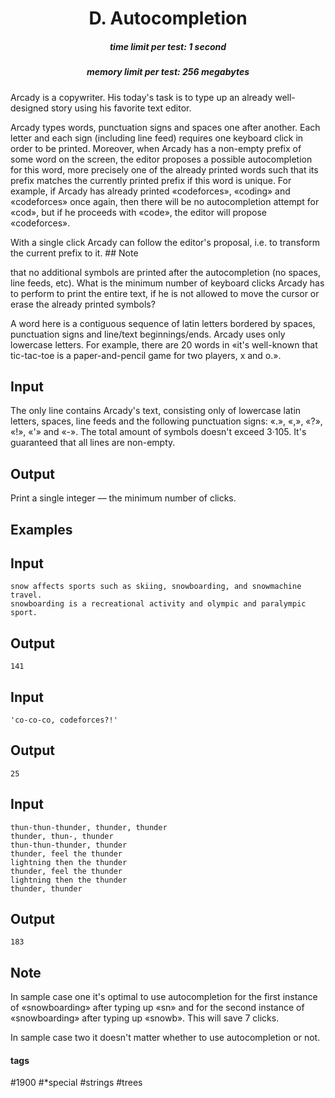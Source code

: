 <h1 style='text-align: center;'> D. Autocompletion</h1>

<h5 style='text-align: center;'>time limit per test: 1 second</h5>
<h5 style='text-align: center;'>memory limit per test: 256 megabytes</h5>

Arcady is a copywriter. His today's task is to type up an already well-designed story using his favorite text editor.

Arcady types words, punctuation signs and spaces one after another. Each letter and each sign (including line feed) requires one keyboard click in order to be printed. Moreover, when Arcady has a non-empty prefix of some word on the screen, the editor proposes a possible autocompletion for this word, more precisely one of the already printed words such that its prefix matches the currently printed prefix if this word is unique. For example, if Arcady has already printed «codeforces», «coding» and «codeforces» once again, then there will be no autocompletion attempt for «cod», but if he proceeds with «code», the editor will propose «codeforces».

With a single click Arcady can follow the editor's proposal, i.e. to transform the current prefix to it. ## Note

 that no additional symbols are printed after the autocompletion (no spaces, line feeds, etc). What is the minimum number of keyboard clicks Arcady has to perform to print the entire text, if he is not allowed to move the cursor or erase the already printed symbols?

A word here is a contiguous sequence of latin letters bordered by spaces, punctuation signs and line/text beginnings/ends. Arcady uses only lowercase letters. For example, there are 20 words in «it's well-known that tic-tac-toe is a paper-and-pencil game for two players, x and o.».

## Input

The only line contains Arcady's text, consisting only of lowercase latin letters, spaces, line feeds and the following punctuation signs: «.», «,», «?», «!», «'» and «-». The total amount of symbols doesn't exceed 3·105. It's guaranteed that all lines are non-empty.

## Output

Print a single integer — the minimum number of clicks.

## Examples

## Input


```
snow affects sports such as skiing, snowboarding, and snowmachine travel.  
snowboarding is a recreational activity and olympic and paralympic sport.  

```
## Output


```
141  

```
## Input


```
'co-co-co, codeforces?!'  

```
## Output


```
25  

```
## Input


```
thun-thun-thunder, thunder, thunder  
thunder, thun-, thunder  
thun-thun-thunder, thunder  
thunder, feel the thunder  
lightning then the thunder  
thunder, feel the thunder  
lightning then the thunder  
thunder, thunder  

```
## Output


```
183  

```
## Note

In sample case one it's optimal to use autocompletion for the first instance of «snowboarding» after typing up «sn» and for the second instance of «snowboarding» after typing up «snowb». This will save 7 clicks.

In sample case two it doesn't matter whether to use autocompletion or not.



#### tags 

#1900 #*special #strings #trees 